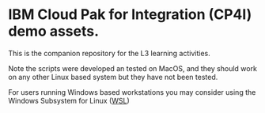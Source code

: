 # IBM Cloud Pak for Integration (CP4I) demo assets.

This is the companion repository for the L3 learning activities.

Note the scripts were developed an tested on MacOS, and they should work on any other Linux based system but they have not been tested.

For users running Windows based workstations you may consider using the Windows Subsystem for Linux ([WSL](https://ubuntu.com/desktop/wsl))

